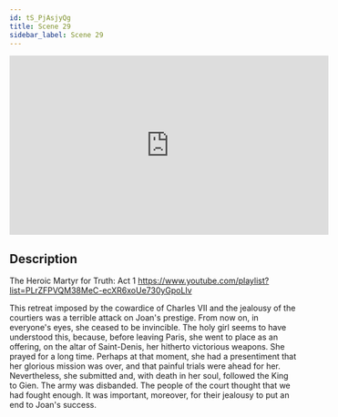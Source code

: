 ```yaml
---
id: tS_PjAsjyQg
title: Scene 29
sidebar_label: Scene 29
---
```


<iframe
  width="560"
  height="315"
  src="https://www.youtube.com/embed/tS_PjAsjyQg"
  title="YouTube video player"
  frameborder="0"
  allow="accelerometer; autoplay; clipboard-write; encrypted-media; gyroscope; picture-in-picture; web-share"
  referrerpolicy="strict-origin-when-cross-origin"
  allowfullscreen
></iframe>

## Description

The Heroic Martyr for Truth: Act 1 
https://www.youtube.com/playlist?list=PLrZFPVQM38MeC-ecXR6xoUe730yGpoLlv 

This retreat imposed by the cowardice of Charles VII and the jealousy of the courtiers was a terrible attack on Joan's prestige.
From now on, in everyone's eyes, she ceased to be invincible.
The holy girl seems to have understood this, because, before leaving Paris, she went to place as an offering, on the altar of Saint-Denis, her hitherto victorious weapons. She prayed for a long time. Perhaps at that moment, she had a presentiment that her glorious mission was over, and that painful trials were ahead for her. Nevertheless, she submitted and, with death in her soul, followed the King to Gien. The army was disbanded. The people of the court thought that we had fought enough. It was important, moreover, for their jealousy to put an end to Joan's success.
